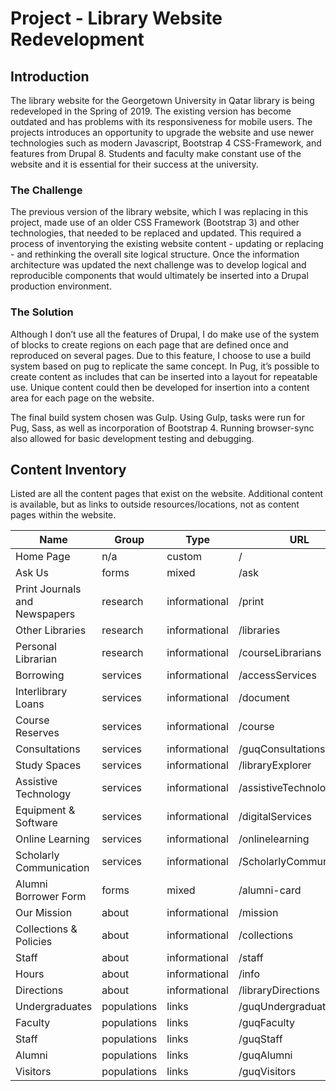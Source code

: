 # Project - Library Website Redevelopment

## Introduction

The library website for the Georgetown University in Qatar library is being redeveloped in the Spring of 2019. The existing version has become outdated and has problems with its responsiveness for mobile users. The projects introduces an opportunity to upgrade the website and use newer technologies such as modern Javascript, Bootstrap 4 CSS-Framework, and features from Drupal 8. Students and faculty make constant use of the website and it is essential for their success at the university.

### The Challenge

The previous version of the library website, which I was replacing in this project, made use of an older CSS Framework (Bootstrap 3) and other technologies, that needed to be replaced and updated. This required a process of inventorying the existing website content - updating or replacing - and rethinking the overall site logical structure. Once the information architecture was updated the next challenge was to develop logical and reproducible components that would ultimately be inserted into a Drupal production environment.

### The Solution

Although I don’t use all the features of Drupal, I do make use of the system of blocks to create regions on each page that are defined once and reproduced on several pages. Due to this feature, I choose to use a build system based on pug to replicate the same concept. In Pug, it’s possible to create content as includes that can be inserted into a layout for repeatable use. Unique content could then be developed for insertion into a content area for each page on the website.

The final build system chosen was Gulp. Using Gulp, tasks were run for Pug, Sass, as well as incorporation of Bootstrap 4. Running browser-sync also allowed for basic development testing and debugging.

## Content Inventory

Listed are all the content pages that exist on the website. Additional content is available, but as links to outside resources/locations, not as content pages within the website.

|   Name   |   Group   |   Type   |   URL   |
|----------|-----------|----------|---------|
|Home Page | n/a       | custom   | /       |
|Ask Us|forms|mixed|/ask|
|Print Journals and Newspapers|research|informational|/print|
|Other Libraries|research|informational|/libraries|
|Personal Librarian|research|informational|/courseLibrarians|
|Borrowing|services|informational|/accessServices|
|Interlibrary Loans|services|informational|/document|
|Course Reserves|services|informational|/course|
|Consultations|services|informational|/guqConsultations|
|Study Spaces|services|informational|/libraryExplorer|
|Assistive Technology|services|informational|/assistiveTechnology|
|Equipment & Software|services|informational|/digitalServices|
|Online Learning|services|informational|/onlinelearning|
|Scholarly Communication|services|informational|/ScholarlyCommunication|
|Alumni Borrower Form|forms|mixed|/alumni-card|
|Our Mission|about|informational|/mission|
|Collections & Policies|about|informational|/collections|
|Staff|about|informational|/staff|
|Hours|about|informational|/info|
|Directions|about|informational|/libraryDirections|
|Undergraduates|populations|links|/guqUndergraduates|
|Faculty|populations|links|/guqFaculty|
|Staff|populations|links|/guqStaff|
|Alumni|populations|links|/guqAlumni|
|Visitors|populations|links|/guqVisitors|
